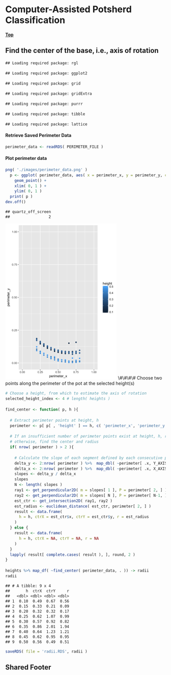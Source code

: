 
# Computer-Assisted Potsherd Classification

#### [Top](../README.md)

Find the center of the base, i.e., axis of rotation
---------------------------------------------------

    ## Loading required package: rgl

    ## Loading required package: ggplot2

    ## Loading required package: grid

    ## Loading required package: gridExtra

    ## Loading required package: purrr

    ## Loading required package: tibble

    ## Loading required package: lattice

#### Retrieve Saved Perimeter Data

``` r
perimeter_data <- readRDS( PERIMETER_FILE )
```

#### Plot perimeter data

``` r
png( './images/perimeter_data.png' )
  p <- ggplot( perimeter_data, aes( x = perimeter_x, y = perimeter_y, color = height )) +
    geom_point() +
    xlim( 0, 1 ) +
    ylim( 0, 1 )
  print( p )
dev.off()
```

    ## quartz_off_screen 
    ##                 2

<img src="./images/perimeter_data.png" width="350" >
\#\#\#\# Choose two points along the perimeter of the pot at the selected height(s)

``` r
# Choose a height, from which to estimate the axis of rotation
selected_height_index <- 4 # length( heights )

find_center <- function( p, h ){

  # Extract perimeter points at height, h
  perimeter <- p[ p[ , 'height' ] == h, c( 'perimeter_x', 'perimeter_y' ) ]
  
  # If an insufficient number of perimeter points exist at height, h, return result unknown,
  # otherwise, find the center and radius
  if( nrow( perimeter ) > 2 ){
  
    # Calculate the slope of each segment defined by each consecutive pair of perimeter points
    delta_y <- 2:nrow( perimeter ) %>%  map_dbl( ~perimeter[ .x, Y_AXIS ] - perimeter[ .x-1, Y_AXIS ] )
    delta_x <- 2:nrow( perimeter ) %>%  map_dbl( ~perimeter[ .x, X_AXIS ] - perimeter[ .x-1, X_AXIS ] )
    slopes <- delta_y / delta_x
    slopes
    N <- length( slopes )
    ray1 <- get_perpendicular2D( m = slopes[ 1 ], P = perimeter[ 2, ] )
    ray2 <- get_perpendicular2D( m = slopes[ N ], P = perimeter[ N-1, ] )
    est_ctr <- get_intersection2D( ray1, ray2 )
    est_radius <- euclidean_distance( est_ctr, perimeter[ 2, ] )
    result <- data.frame(
      h = h, ctrX = est_ctr$x, ctrY = est_ctr$y, r = est_radius
    )
  } else {
    result <- data.frame(
      h = h, ctrX = NA, ctrY = NA, r = NA
    )
  }
  lapply( result[ complete.cases( result ), ], round, 2 )
}

heights %>% map_df( ~find_center( perimeter_data, . )) -> radii
radii
```

    ## # A tibble: 9 x 4
    ##       h  ctrX  ctrY     r
    ##   <dbl> <dbl> <dbl> <dbl>
    ## 1  0.10  0.49  0.67  0.56
    ## 2  0.15  0.33  0.21  0.09
    ## 3  0.20  0.32  0.32  0.17
    ## 4  0.25  0.62  1.07  0.99
    ## 5  0.30  0.57  0.92  0.82
    ## 6  0.35  0.86  2.01  1.94
    ## 7  0.40  0.64  1.23  1.21
    ## 8  0.45  0.62  0.95  0.95
    ## 9  0.50  0.56  0.49  0.51

``` r
saveRDS( file = 'radii.RDS', radii )
```

## Shared Footer
